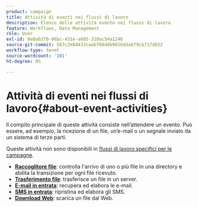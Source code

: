 ```yaml
---
product: campaign
title: Attività di eventi nei flussi di lavoro
description: Elenco delle attività evento nei flussi di lavoro
feature: Workflows, Data Management
role: User
exl-id: 0e8ab370-06bc-431e-a685-310ac54a1246
source-git-commit: 567c2e84433caab708ddb9026dda6f9cb717d032
workflow-type: tm+mt
source-wordcount: '101'
ht-degree: 0%

---
```


# Attività di eventi nei flussi di lavoro{#about-event-activities}

Il compito principale di queste attività consiste nell’attendere un evento. Può essere, ad esempio, la ricezione di un file, un’e-mail o un segnale inviato da un sistema di terze parti.

Queste attività non sono disponibili in [flussi di lavoro specifici per le campagne](campaign-workflows.md).


* **[Raccoglitore file](file-collector.md)**: controlla l&#39;arrivo di uno o più file in una directory e abilita la transizione per ogni file ricevuto.
* **[Trasferimento file](file-transfer.md)**: trasferisce un file in un server.
* **[E-mail in entrata](inbound-emails.md)**: recupera ed elabora le e-mail.
* **[SMS in entrata](inbound-sms.md)**: ripristina ed elabora gli SMS.
* **[Download Web](web-download.md)**: scarica un file dal Web.

